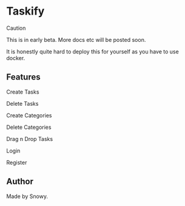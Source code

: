 # Taskify

> [!CAUTION]
> This is in early beta. More docs etc will be posted soon.

It is honestly quite hard to deploy this for yourself as you have to use docker.

## Features

Create Tasks

Delete Tasks

Create Categories

Delete Categories

Drag n Drop Tasks

Login

Register

## Author

Made by Snowy.
